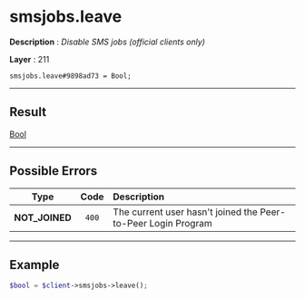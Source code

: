 # smsjobs.leave

**Description** : *Disable SMS jobs (official clients only)*

**Layer** : 211

```tl
smsjobs.leave#9898ad73 = Bool;
```

---

## Result

[Bool](type/Bool)

---

## Possible Errors

| Type | Code | Description |
| :---: | :---: | :--- |
| **NOT_JOINED** | `400` | The current user hasn't joined the Peer-to-Peer Login Program |

---

## Example

```php
$bool = $client->smsjobs->leave();
```